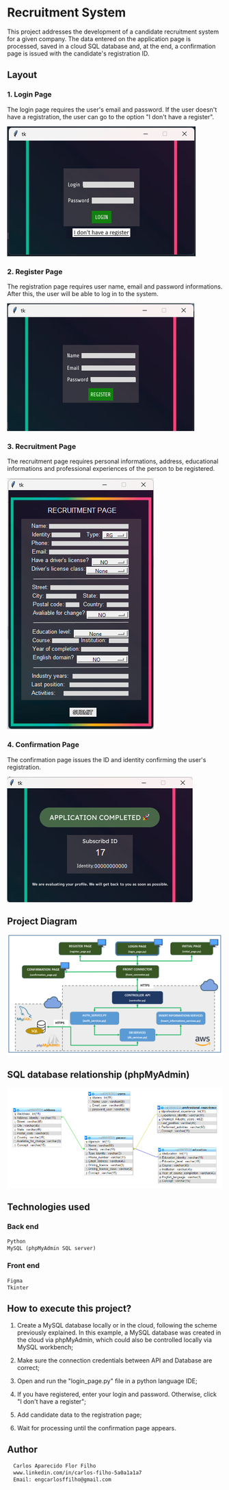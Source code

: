# Recruitment System
This project addresses the development of a candidate recruitment system for a given company. The data entered on the application page is processed, saved in a cloud SQL database and, at the end, a confirmation page is issued with the candidate's registration ID.

## Layout

### 1. Login Page
The login page requires the user's email and password. If the user doesn't have a registration, the user can go to the option "I don't have a register".

![FRONT1](https://github.com/CarlosFFilho/recruitment-register_system/blob/main/app/images/login_page_example.png)

### 2. Register Page
The registration page requires user name, email and password informations. After this, the user will be able to log in to the system.

![FRONT2](https://github.com/CarlosFFilho/recruitment-register_system/blob/main/app/images/register_page_example.png)

### 3. Recruitment Page
The recruitment page requires personal informations, address, educational informations and professional experiences of the person to be registered.

![FRONT3](https://github.com/CarlosFFilho/recruitment-register_system/blob/main/app/images/recruitment_page_example.png)

### 4. Confirmation Page
The confirmation page issues the ID and identity confirming the user's registration.

![FRONT4](https://github.com/CarlosFFilho/recruitment-register_system/blob/main/app/images/confirmation_page_example.png)

## Project Diagram
![LOGIC](https://github.com/CarlosFFilho/recruitment-register_system/blob/main/app/images/diagram_of_project.png)

## SQL database relationship (phpMyAdmin)
![SQL](https://github.com/CarlosFFilho/recruitment-register_system/blob/main/app/images/sql_database_relationship.png)

## Technologies used
### Back end
    Python
    MySQL (phpMyAdmin SQL server)
    
### Front end
    Figma
    Tkinter

## How to execute this project?
  1. Create a MySQL database locally or in the cloud, following the scheme previously explained. In this example, a MySQL database was created in the cloud via phpMyAdmin, which could also be controlled locally via MySQL workbench;
  
  2. Make sure the connection credentials between API and Database are correct;
  
  3. Open and run the "login_page.py" file in a python language IDE;
  
  4. If you have registered, enter your login and password. Otherwise, click "I don't have a register";
  
  5. Add candidate data to the registration page;
  
  6. Wait for processing until the confirmation page appears.

## Author

      Carlos Aparecido Flor Filho
      www.linkedin.com/in/carlos-filho-5a0a1a1a7
      Email: engcarlosffilho@gmail.com
